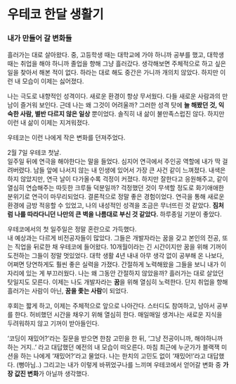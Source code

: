 # 우테코 한달 생활기

### 내가 만들어 갈 변화들

흘러가는 대로 살아왔다. 중, 고등학생 때는 대학교에 가야 하니까 공부를 했고, 대학생 때는 취업을 해야 하니까 졸업을 향해 그냥 흘러갔다.
생각해보면 주체적으로 하고 싶은 일을 찾아서 해본 적이 없다. 하라는 대로 해도 중간은 가니까 개의치 않았다.
하지만 이런 내 모습이 이제는 싫어졌다.

나는 극도로 내향적인 성격이다. 새로운 환경이 항상 무서웠다. 다들 새로운 사람과의 만남이 즐거워 보인다. 근데 나는 왜 그것이 어려울까?
그러한 성격 탓에 **늘 해봤던 것, 익숙한 사람, 별반 다르지 않은 일상** 뿐이었다. 솔직히 내 삶이 불만족스럽진 않다.
하지만 이런 내 삶이 이제는 지겨워졌다.

우테코는 이런 나에게 작은 변화를 던져주었다.

2월 7일 우테코 첫날. </br>
일주일 뒤에 연극을 해야한다는 말을 들었다.
심지어 연극에서 주인공 역할에 내가 딱 걸려버렸다. 남들 앞에 나서지 않는 내 인생에 있어서 가장 큰 사건 같이 느껴졌다.
내색은 하지 않았지만, 연극 날이 다가올수록 걱정이 커졌다.
하지만 잘한다고 응원해주고, 같이 열심히 연습해주는 따듯한 크루들 덕분일까?
걱정했던 것이 무색할 정도로 화기애애한 분위기로 연극이 마무리되었다.
결론적으로 정말 좋은 경험이었다. 연극을 통해 새로운 환경에 금방 적응할 수 있었고, 나의 내성적인 성격을 조금은 무너뜨린 것 같았다.
**짐처럼 나를 따라다니던 나만의 큰 벽을 나름대로 부신 것 같았다.** 하루종일 기분이 좋았다.


우테코에서의 첫 일주일은 정말 혼란으로 가득했다. </br>
내 예상과는 다르게 비전공자들이 많았다. 그들은 개발자라는 꿈을 갖고 본인의 전공, 또는 직업을 뒤로한 채 우테코에 들어왔다.
10개월이라는 긴 시간이지만 꿈을 위해 기꺼이 도전하는 그들이 정말 멋있었다.
대학 생활 4년 내내 아무 생각 없이 공부해 온 나보다, 어쩌면 당연하게도 훨씬 좋은 실력을 가졌다.
간절하게 노력해왔을 그들을 보니 내가 이 자리에 있는 게 부끄러웠다.
나는 왜 그동안 간절하지 않았을까? 흘러가는 대로 살았던 탓일지도 모른다.
이제는 나도 개발자라는 **꿈**을 위해 열심히 노력한다. 단지 취업을 향해 흘러가는 사람이 아닌, **꿈을 좇는 사람**이 되었다.

후회는 짧게 하고, 이제는 주체적으로 앞으로 나아간다. 스터디도 참여하고, 남아서 공부를 한다.
허비했던 시간을 채우기 위해 열심히 한다. 매일매일 생겨나는 새로운 지식을 두려워하지 않고 기꺼이 받아들인다.

‘코딩이 재밌어?’라는 질문을 받으면 한참 고민을 한 뒤, ‘그냥 전공이니까, 해야하니까 하는 거지..’ 라고 대답했던 예전의 내 모습이 떠오른다.
마침 최근에 누군가가 블랙잭 미션을 하는 나에게 ‘재밌어?’라고 물었다. 나는 한치의 고민도 없이 ‘재밌어!’라고 대답했다. (뻥아님..)
그리고는 내가 이렇게 바뀌었구나를 느끼며 우테코에서 얻어갈 변화 중 **가장 값진 변화**가 아닐까 생각했다.
